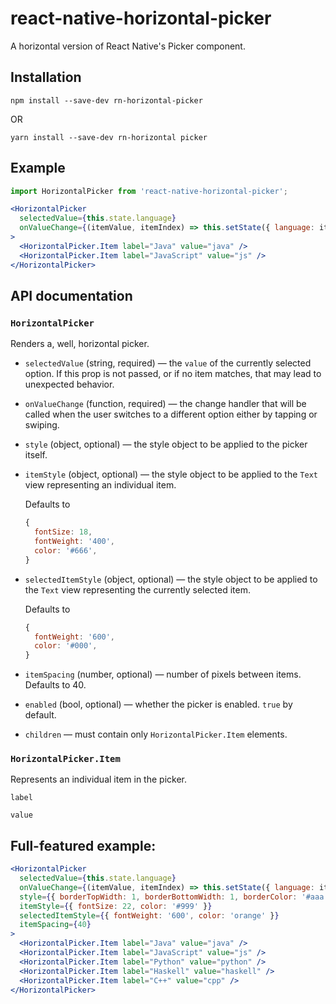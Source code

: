 # react-native-horizontal-picker

A horizontal version of React Native's Picker component.

## Installation

    npm install --save-dev rn-horizontal-picker

OR

    yarn install --save-dev rn-horizontal picker

## Example

```jsx
import HorizontalPicker from 'react-native-horizontal-picker';

<HorizontalPicker
  selectedValue={this.state.language}
  onValueChange={(itemValue, itemIndex) => this.setState({ language: itemValue })}
>
  <HorizontalPicker.Item label="Java" value="java" />
  <HorizontalPicker.Item label="JavaScript" value="js" />
</HorizontalPicker>
```

## API documentation

### `HorizontalPicker`

Renders a, well, horizontal picker.

* `selectedValue` (string, required) — the `value` of the currently selected option. If this prop is not passed, or if no item matches, that may lead to unexpected behavior.

* `onValueChange` (function, required) — the change handler that will be called when the user switches to a different option either by tapping or swiping.

* `style` (object, optional) — the style object to be applied to the picker itself.

* `itemStyle` (object, optional) — the style object to be applied to the `Text` view representing an individual item.

  Defaults to

  ```js
  {
    fontSize: 18,
    fontWeight: '400',
    color: '#666',
  }
  ```

* `selectedItemStyle` (object, optional) — the style object to be applied to the `Text` view representing the currently selected item.

  Defaults to

  ```js
  {
    fontWeight: '600',
    color: '#000',
  }
  ```

* `itemSpacing` (number, optional) — number of pixels between items. Defaults to 40.

* `enabled` (bool, optional) — whether the picker is enabled. `true` by default.

* `children` — must contain only `HorizontalPicker.Item` elements.

### `HorizontalPicker.Item`

Represents an individual item in the picker.

`label`

`value`

## Full-featured example:

```jsx
<HorizontalPicker
  selectedValue={this.state.language}
  onValueChange={(itemValue, itemIndex) => this.setState({ language: itemValue })}
  style={{ borderTopWidth: 1, borderBottomWidth: 1, borderColor: '#aaa' }}
  itemStyle={{ fontSize: 22, color: '#999' }}
  selectedItemStyle={{ fontWeight: '600', color: 'orange' }}
  itemSpacing={40}
>
  <HorizontalPicker.Item label="Java" value="java" />
  <HorizontalPicker.Item label="JavaScript" value="js" />
  <HorizontalPicker.Item label="Python" value="python" />
  <HorizontalPicker.Item label="Haskell" value="haskell" />
  <HorizontalPicker.Item label="C++" value="cpp" />
</HorizontalPicker>
```